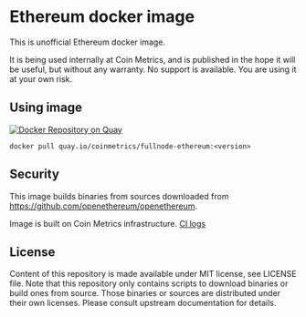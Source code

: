 # Ethereum docker image

This is unofficial Ethereum docker image.

It is being used internally at Coin Metrics, and is published in the hope it will be useful, but without any warranty. No support is available. You are using it at your own risk.

## Using image

[![Docker Repository on Quay](https://quay.io/repository/coinmetrics/fullnode-ethereum/status "Docker Repository on Quay")](https://quay.io/repository/coinmetrics/fullnode-ethereum)

```
docker pull quay.io/coinmetrics/fullnode-ethereum:<version>
```

## Security

This image builds binaries from sources downloaded from https://github.com/openethereum/openethereum.

Image is built on Coin Metrics infrastructure. [CI logs](https://gitlab.com/coinmetrics/fullnodes/ethereum/pipelines)

## License

Content of this repository is made available under MIT license, see LICENSE file.
Note that this repository only contains scripts to download binaries or build ones from source.
Those binaries or sources are distributed under their own licenses.
Please consult upstream documentation for details.
